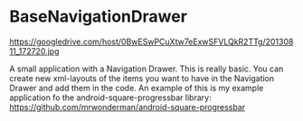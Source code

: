 BaseNavigationDrawer
====================

https://googledrive.com/host/0BwESwPCuXtw7eExwSFVLQkR2TTg/20130811_172720.jpg

A small application with a Navigation Drawer. This is really basic. You can create new xml-layouts of the items you want to have in the Navigation Drawer and add them in the code. An example of this is my example application fo the android-square-progressbar library: https://github.com/mrwonderman/android-square-progressbar

